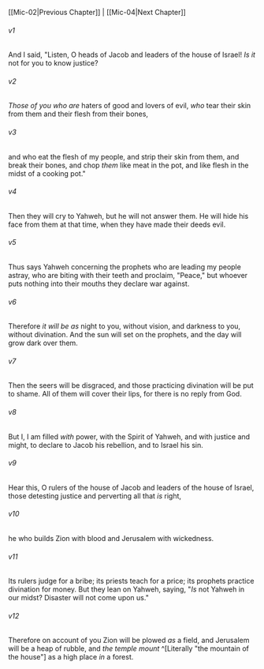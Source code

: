 ﻿---
aliases:
  - Micah 3
---

[[Mic-02|Previous Chapter]] | [[Mic-04|Next Chapter]]

###### v1
And I said,
"Listen, O heads of Jacob
and leaders of the house of Israel!
_Is it_ not for you to know justice?

###### v2
_Those of you who are_ haters of good
and lovers of evil,
_who_ tear their skin from them
and their flesh from their bones,

###### v3
and who eat the flesh of my people,
and strip their skin from them,
and break their bones,
and chop _them_ like meat in the pot,
and like flesh in the midst of a cooking pot."

###### v4
Then they will cry to Yahweh,
but he will not answer them.
He will hide his face from them at that time,
when they have made their deeds evil.

###### v5
Thus says Yahweh concerning the prophets
who are leading my people astray,
who are biting with their teeth
and proclaim, "Peace,"
but whoever puts nothing into their mouths
they declare war against.

###### v6
Therefore _it will be as_ night to you, without vision,
and darkness to you, without divination.
And the sun will set on the prophets,
and the day will grow dark over them.

###### v7
Then the seers will be disgraced,
and those practicing divination will be put to shame.
All of them will cover their lips,
for there is no reply from God.

###### v8
But I, I am filled _with_ power,
with the Spirit of Yahweh,
and with justice and might,
to declare to Jacob his rebellion,
and to Israel his sin.

###### v9
Hear this, O rulers of the house of Jacob
and leaders of the house of Israel,
those detesting justice
and perverting all that _is_ right,

###### v10
he who builds Zion with blood
and Jerusalem with wickedness.

###### v11
Its rulers judge for a bribe;
its priests teach for a price;
its prophets practice divination for money.
But they lean on Yahweh, saying,
"_Is_ not Yahweh in our midst?
Disaster will not come upon us."

###### v12
Therefore on account of you
Zion will be plowed _as_ a field,
and Jerusalem will be a heap of rubble,
and _the temple mount_ ^[Literally "the mountain of the house"] as a high place _in_ a forest.